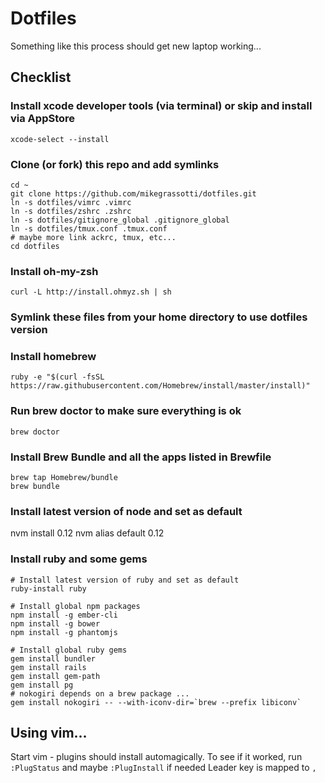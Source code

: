 # Dotfiles

Something like this process should get new laptop working...

## Checklist

### Install xcode developer tools (via terminal) or skip and install via AppStore

    xcode-select --install

### Clone (or fork) this repo and add symlinks

    cd ~
    git clone https://github.com/mikegrassotti/dotfiles.git
    ln -s dotfiles/vimrc .vimrc
    ln -s dotfiles/zshrc .zshrc
    ln -s dotfiles/gitignore_global .gitignore_global
    ln -s dotfiles/tmux.conf .tmux.conf
    # maybe more link ackrc, tmux, etc...
    cd dotfiles

### Install oh-my-zsh

    curl -L http://install.ohmyz.sh | sh

### Symlink these files from your home directory to use dotfiles version


### Install homebrew
   
    ruby -e "$(curl -fsSL https://raw.githubusercontent.com/Homebrew/install/master/install)"

### Run brew doctor to make sure everything is ok
    brew doctor

### Install Brew Bundle and all the apps listed in Brewfile
     
    brew tap Homebrew/bundle
    brew bundle

### Install latest version of node and set as default
nvm install 0.12
nvm alias default 0.12

### Install ruby and some gems
````
# Install latest version of ruby and set as default
ruby-install ruby

# Install global npm packages
npm install -g ember-cli
npm install -g bower
npm install -g phantomjs

# Install global ruby gems
gem install bundler
gem install rails
gem install gem-path
gem install pg
# nokogiri depends on a brew package ...
gem install nokogiri -- --with-iconv-dir=`brew --prefix libiconv`
````

## Using vim...

Start vim - plugins should install automagically. 
To see if it worked, run `:PlugStatus` and maybe `:PlugInstall` if needed
Leader key is mapped to `,` 
